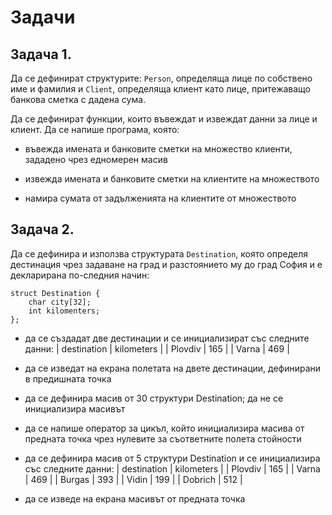 # Задачи

## Задача 1.
Да се дефинират структурите: `Person`, определяща лице по собствено име и фамилия и
`Client`, определяща клиент като лице, притежаващо банкова сметка с дадена сума.

Да се дефинират функции, които въвеждат и извеждат данни за лице и клиент. 
Да се напише програма, която:

- въвежда имената и банковите сметки на множество клиенти, зададено чрез едномерен масив

- извежда имената и банковите сметки на клиентите на множеството

- намира сумата от задълженията на клиентите от множеството


## Задача 2.
Да се дефинира и използва структурата `Destination`, 
която определя дестинация чрез задаване на град и разстоянието му до град София 
и е декларирана по-следния начин:

	struct Destination {
		char city[32];
		int kilomenters;	
	};

- да се създадат две дестинации и се инициализират със следните данни:
| destination | kilometers |
| Plovdiv     | 165 |
| Varna       | 469 |

- да се изведат на екрана полетата на двете дестинации, дефинирани в предишната точка

- да се дефинира масив от 30 структури Destination; да не се инициализира масивът

- да се напише оператор за цикъл, който инициализира масива от предната точка чрез нулевите за 
съответните полета стойности

- да се дефинира масив от 5 структури Destination и се инициализира със следните данни:
| destination | kilometers |
| Plovdiv     | 165 |
| Varna       | 469 |
| Burgas      | 393 |
| Vidin       | 199 |
| Dobrich     | 512 |

- да се изведе на екрана масивът от предната точка
